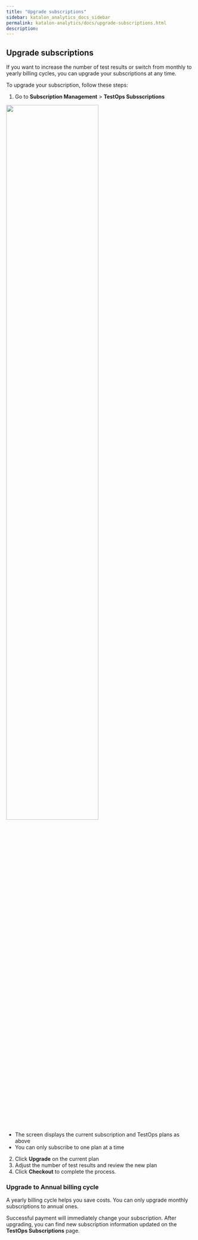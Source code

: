 ```yaml
---
title: "Upgrade subscriptions"
sidebar: katalon_analytics_docs_sidebar
permalink: katalon-analytics/docs/upgrade-subscriptions.html 
description: 
---
```

## Upgrade subscriptions

If you want to increase the number of test results or switch from monthly to yearly billing cycles, you can upgrade your subscriptions at any time.

To upgrade your subscription, follow these steps:
1. Go to **Subscription Management** > **TestOps Subsscriptions** 

<img src="https://github.com/katalon-studio/docs-images/raw/master/katalon-analytics/docs/testops-april-release-upgrade/upgrade-new.png" width=70%>

* The screen displays the current subscription and TestOps plans as above
* You can only subscribe to one plan at a time 
2. Click **Upgrade** on the current plan
3. Adjust the number of test results and review the new plan
4. Click **Checkout** to complete the process.

### Upgrade to Annual billing cycle

A yearly billing cycle helps you save costs. You can only upgrade monthly subscriptions to annual ones.

Successful payment will immediately change your subscription. After upgrading, you can find new subscription information updated on the **TestOps Subscriptions** page.
